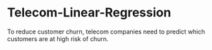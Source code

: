 # Telecom-Linear-Regression
To reduce customer churn, telecom companies need to predict which customers are at high risk of churn.
